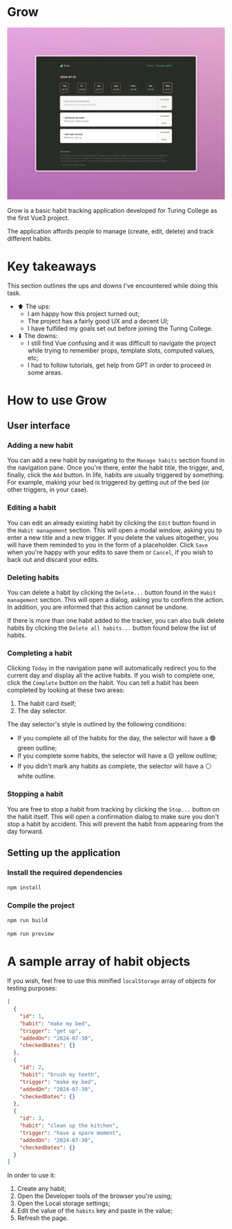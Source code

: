 # Grow

![The Grow habit tracker](/public/Grow.jpeg 'Grow')

Grow is a basic habit tracking application developed for Turing College as the first Vue3 project.

The application affords people to manage (create, edit, delete) and track different habits.

# Key takeaways

This section outlines the ups and downs I've encountered while doing this task.

- ⬆ The ups:
  - I am happy how this project turned out;
  - The project has a fairly good UX and a decent UI;
  - I have fulfilled my goals set out before joining the Turing College.
- ⬇ The downs:
  - I still find Vue confusing and it was difficult to navigate the project while trying to remember props, template slots, computed values, etc;
  - I had to follow tutorials, get help from GPT in order to proceed in some areas.

# How to use Grow

## User interface

### Adding a new habit

You can add a new habit by navigating to the `Manage habits` section found in the navigation pane. Once you're there, enter the habit title, the trigger, and, finally, click the `Add` button.
In life, habits are usually triggered by something. For example, making your bed is triggered by getting out of the bed (or other triggers, in your case).

### Editing a habit

You can edit an already existing habit by clicking the `Edit` button found in the `Habit management` section. This will open a modal window, asking you to enter a new title and a new trigger. If you delete the values altogether, you will have them reminded to you in the form of a placeholder. Click `Save` when you're happy with your edits to save them or `Cancel`, if you wish to back out and discard your edits.

### Deleting habits

You can delete a habit by clicking the `Delete...` button found in the `Habit management` section. This will open a dialog, asking you to confirm the action. In addition, you are informed that this action cannot be undone.

If there is more than one habit added to the tracker, you can also bulk delete habits by clicking the `Delete all habits...` button found below the list of habits.

### Completing a habit

Clicking `Today` in the navigation pane will automatically redirect you to the current day and display all the active habits. If you wish to complete one, click the `Complete` button on the habit. You can tell a habit has been completed by looking at these two areas:

1. The habit card itself;
2. The day selector.

The day selector's style is outlined by the following conditions:

- If you complete all of the habits for the day, the selector will have a 🟢 green outline;
- If you complete some habits, the selector will have a 🟡 yellow outline;
- If you didn't mark any habits as complete, the selector will have a ⚪️ white outline.

### Stopping a habit

You are free to stop a habit from tracking by clicking the `Stop...` button on the habit itself. This will open a confirmation dialog to make sure you don't stop a habit by accident. This will prevent the habit from appearing from the day forward.

## Setting up the application

### Install the required dependencies

```sh
npm install
```

### Compile the project

```sh
npm run build
```

```sh
npm run preview
```

# A sample array of habit objects

If you wish, feel free to use this minified `localStorage` array of objects for testing purposes:

```json
[
  {
    "id": 1,
    "habit": "make my bed",
    "trigger": "get up",
    "addedOn": "2024-07-30",
    "checkedDates": {}
  },
  {
    "id": 2,
    "habit": "brush my teeth",
    "trigger": "make my bed",
    "addedOn": "2024-07-30",
    "checkedDates": {}
  },
  {
    "id": 3,
    "habit": "clean up the kitchen",
    "trigger": "have a spare moment",
    "addedOn": "2024-07-30",
    "checkedDates": {}
  }
]
```

In order to use it:

1. Create any habit;
2. Open the Developer tools of the browser you're using;
3. Open the Local storage settings;
4. Edit the value of the `habits` key and paste in the value;
5. Refresh the page.

